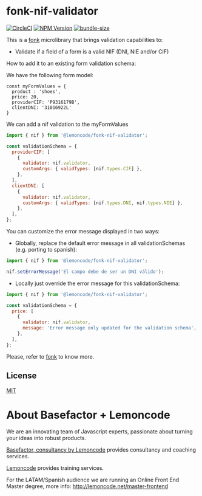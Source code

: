 # fonk-nif-validator

[![CircleCI](https://badgen.net/github/status/Lemoncode/fonk-nif-validator/master/ci?icon=circleci&label=circleci)](https://circleci.com/gh/Lemoncode/fonk-nif-validator/tree/master)
[![NPM Version](https://badgen.net/npm/v/@lemoncode/fonk-nif-validator?icon=npm&label=npm)](https://www.npmjs.com/package/@lemoncode/fonk-nif-validator)
[![bundle-size](https://badgen.net/bundlephobia/min/@lemoncode/fonk-nif-validator)](https://bundlephobia.com/result?p=@lemoncode/fonk-nif-validator)

This is a [fonk](https://github.com/Lemoncode/fonk) microlibrary that brings validation capabilities to:

- Validate if a field of a form is a valid NIF (DNI, NIE and/or CIF)

How to add it to an existing form validation schema:

We have the following form model:

```
const myFormValues = {
  product : 'shoes',
  price: 20,
  providerCIF: 'P9316179B',
  clientDNI: '31016922L'
}
```

We can add a nif validation to the myFormValues

```javascript
import { nif } from '@lemoncode/fonk-nif-validator';

const validationSchema = {
  providerCIF: [
    {
      validator: nif.validator,
      customArgs: { validTypes: [nif.types.CIF] },
    },
  ],
  clientDNI: [
    {
      validator: nif.validator,
      customArgs: { validTypes: [nif.types.DNI, nif.types.NIE] },
    },
  ],
};
```

You can customize the error message displayed in two ways:

- Globally, replace the default error message in all validationSchemas (e.g. porting to spanish):

```javascript
import { nif } from '@lemoncode/fonk-nif-validator';

nif.setErrorMessage('El campo debe de ser un DNI válido');
```

- Locally just override the error message for this validationSchema:

```javascript
import { nif } from '@lemoncode/fonk-nif-validator';

const validationSchema = {
  price: [
    {
      validator: nif.validator,
      message: 'Error message only updated for the validation schema',
    },
  ],
};
```

Please, refer to [fonk](https://github.com/Lemoncode/fonk) to know more.

## License

[MIT](./LICENSE)

# About Basefactor + Lemoncode

We are an innovating team of Javascript experts, passionate about turning your ideas into robust products.

[Basefactor, consultancy by Lemoncode](http://www.basefactor.com) provides consultancy and coaching services.

[Lemoncode](http://lemoncode.net/services/en/#en-home) provides training services.

For the LATAM/Spanish audience we are running an Online Front End Master degree, more info: http://lemoncode.net/master-frontend
